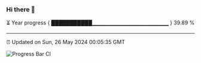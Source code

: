 ### Hi there 👋

⏳ Year progress { ███████████▁▁▁▁▁▁▁▁▁▁▁▁▁▁▁▁▁▁▁ } 39.89 %

---

⏰ Updated on Sun, 26 May 2024 00:05:35 GMT

![Progress Bar CI](https://github.com/liununu/liununu/workflows/Progress%20Bar%20CI/badge.svg)

